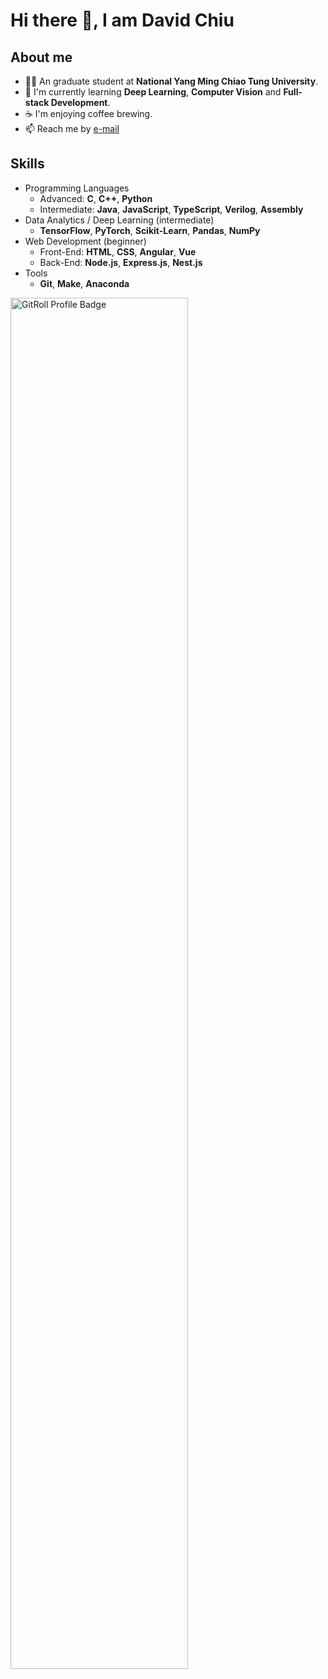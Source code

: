 # Hi there 👋, I am David Chiu

<!--
**david20571015/david20571015** is a ✨ _special_ ✨ repository because its `README.md` (this file) appears on your GitHub profile.

Here are some ideas to get you started:

- 🔭 I’m currently working on ...
- 🌱 I’m currently learning ...
- 👯 I’m looking to collaborate on ...
- 🤔 I’m looking for help with ...
- 💬 Ask me about ...
- 📫 How to reach me: ...
- 😄 Pronouns: ...
- ⚡ Fun fact: ...
-->

## About me

- :student: An graduate student at **National Yang Ming Chiao Tung University**.
- 🌱 I'm currently learning **Deep Learning**, **Computer Vision** and **Full-stack Development**.
- :coffee: I'm enjoying coffee brewing.
- 📫 Reach me by [e-mail](mailto:david20571015@gmail.com)

## Skills

- Programming Languages
  - Advanced: **C**, **C++**, **Python**
  - Intermediate: **Java**, **JavaScript**, **TypeScript**, **Verilog**, **Assembly**
- Data Analytics / Deep Learning (intermediate)
  - **TensorFlow**, **PyTorch**, **Scikit-Learn**, **Pandas**, **NumPy**
- Web Development (beginner)
  - Front-End: **HTML**, **CSS**, **Angular**, **Vue**
  - Back-End: **Node.js**, **Express.js**, **Nest.js**
- Tools
  - **Git**, **Make**, **Anaconda**

<a href="https://gitroll.io/profile/u4PNm65z6SYdwq5Hi21B5gJczW0A3" target="_blank"><img src="https://gitroll.io/api/badges/profiles/v1/u4PNm65z6SYdwq5Hi21B5gJczW0A3" alt="GitRoll Profile Badge" width="75%"/></a>
